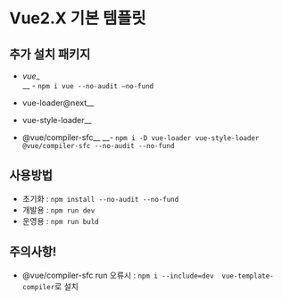 # Vue2.X 기본 템플릿
## 추가 설치 패키지
- _vue__  
__ - `npm i vue --no-audit –no-fund`

- vue-loader@next__
- vue-style-loader__
- @vue/compiler-sfc__
__- `npm i -D vue-loader vue-style-loader @vue/compiler-sfc --no-audit --no-fund`


## 사용방법
- 초기화 : `npm install --no-audit --no-fund`
- 개발용 : `npm run dev`
- 운영용 : `npm run buld`


## 주의사항!
-  @vue/compiler-sfc run 오류시 :  `npm i --include=dev  vue-template-compiler`로 설치<br>
